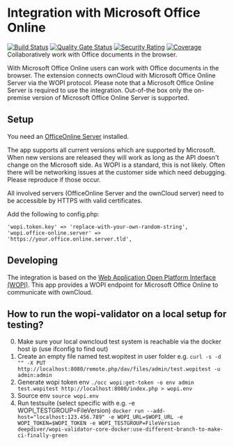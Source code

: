 # Integration with Microsoft Office Online

[![Build Status](https://drone.owncloud.com/api/badges/owncloud/wopi/status.svg?branch=master)](https://drone.owncloud.com/owncloud/wopi)
[![Quality Gate Status](https://sonarcloud.io/api/project_badges/measure?project=owncloud_wopi&metric=alert_status&token=3b2a3481f04d8ca03a8b5ccc44602f70d92878b3)](https://sonarcloud.io/dashboard?id=owncloud_wopi)
[![Security Rating](https://sonarcloud.io/api/project_badges/measure?project=owncloud_wopi&metric=security_rating&token=3b2a3481f04d8ca03a8b5ccc44602f70d92878b3)](https://sonarcloud.io/dashboard?id=owncloud_wopi)
[![Coverage](https://sonarcloud.io/api/project_badges/measure?project=owncloud_wopi&metric=coverage&token=3b2a3481f04d8ca03a8b5ccc44602f70d92878b3)](https://sonarcloud.io/dashboard?id=owncloud_wopi)
Collaboratively work with Office documents in the browser.

With Microsoft Office Online users can work with Office documents in the browser. The extension connects ownCloud with Microsoft Office Online Server via the WOPI protocol. Please note that a Microsoft Office Online Server is required to use the integration. Out-of-the box only the on-premise version of Microsoft Office Online Server is supported.

## Setup
You need an [OfficeOnline Server](https://docs.microsoft.com/de-de/officeonlineserver/deploy-office-online-server) installed.

The app supports all current versions which are supported by Microsoft. When new versions are released they will work as long as the API doesn't change on the Microsoft side. As WOPI is a standard, this is not likely. Often there will be networking issues at the customer side which need debugging. Please reproduce if those occur.

All involved servers (OfficeOnline Server and the ownCloud server) need to be accessible by HTTPS with valid certificates.

Add the following to config.php:
```
'wopi.token.key' => 'replace-with-your-own-random-string',
'wopi.office-online.server' => 'https://your.office.online.server.tld',
```

## Developing

The integration is based on the [Web Application Open Platform Interface (WOPI)](https://wopi.readthedocs.io/en/latest/).
This app provides a WOPI endpoint for Microsoft Office Online to communicate with ownCloud.

## How to run the wopi-validator on a local setup for testing?

0. Make sure your local owncloud test system is reachable via the docker host ip (use ifconfig to find out)
1. Create an empty file named test.wopitest in user folder e.g. `curl -s -d "" -X PUT http://localhost:8080/remote.php/dav/files/admin/test.wopitest -u admin:admin`
2. Generate wopi token env `./occ wopi:get-token -o env admin test.wopitest http://localhost:8080/index.php > wopi.env`
3. Source env `source wopi.env`
4. Run testsuite (select specific with e.g. -e WOPI_TESTGROUP=FileVersion) `docker run --add-host="localhost:123.456.789" -e WOPI_URL=$WOPI_URL -e WOPI_TOKEN=$WOPI_TOKEN -e WOPI_TESTGROUP=FileVersion deepdiver/wopi-validator-core-docker:use-different-branch-to-make-ci-finally-green`

